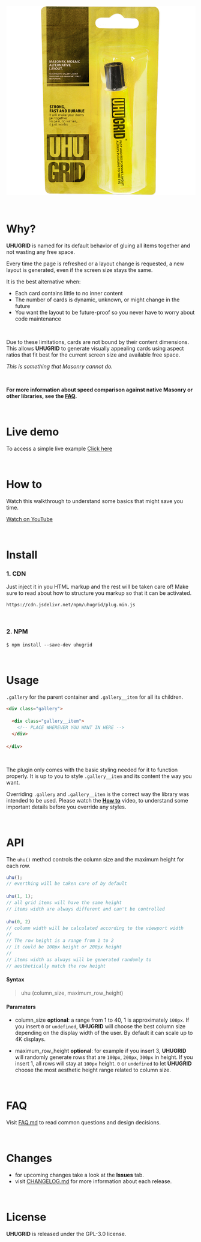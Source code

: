 ![UHUGRID poster](./imgs/uhu.png)

<br>


# Why?

**UHUGRID** is named for its default behavior of gluing all items together
and not wasting any free space.

Every time the page is refreshed or a layout change is requested,
a new layout is generated, even if the screen size stays the same.

It is the best alternative when:

+ Each card contains little to no inner content
+ The number of cards is dynamic, unknown, or might change in the future
+ You want the layout to be future-proof so you never have to worry about code maintenance

<br>

Due to these limitations, cards are not bound by their content dimensions.
This allows **UHUGRID** to generate visually appealing cards using aspect ratios
that fit best for the current screen size and available free space.

*This is something that Masonry cannot do.*

<br>

**For more information about speed comparison against native Masonry or other libraries,
see the [FAQ](.FAQ.md).**
  
<br>

# Live demo
To access a simple live example [Click here](https://cipherlogs.github.io/uhugrid/demo/)

<br>

# How to
Watch this walkthrough to understand some basics that might save you time.

[Watch on YouTube](https://youtu.be/PT3ZhB4-Y40)

<br>

# Install

### 1. CDN

Just inject it in you HTML markup and the rest will be taken care of!
Make sure to read about how to structure you markup so that it can be activated.

```
https://cdn.jsdelivr.net/npm/uhugrid/plug.min.js
```

<br>

### 2. NPM

```
$ npm install --save-dev uhugrid
```

<br>

# Usage
`.gallery` for the parent container
and `.gallery__item` for all its children.


```HTML
<div class="gallery">

  <div class="gallery__item">
    <!-- PLACE WHEREVER YOU WANT IN HERE -->
  </div>

</div>
```
<br>

The plugin only comes with the basic styling needed for it to function properly.
It is up to you to style `.gallery__item` and its content the way you want. 

Overriding `.gallery` and `.gallery__item` is the correct way
the library was intended to be used.
Please watch the [**How to**](#how-to) video, to understand
some important details before you override any styles.

<br>

# API

The `uhu()` method controls the column size and the maximum height
for each row.


```JavaScript
uhu();
// everthing will be taken care of by default

uhu(1, 1);
// all grid items will have the same height
// items width are always different and can't be controlled

uhu(0, 2)
// column width will be calculated according to the viewport width
//
// The row height is a range from 1 to 2
// it could be 100px height or 200px height
//
// items width as always will be generated randomly to
// aesthetically match the row height
```

#### Syntax

> uhu (column_size, maximum_row_height)


#### Paramaters

+ column_size **optional**: a range from 1 to 40,
  1 is approximately `100px`. If you insert `0` or `undefined`,
  **UHUGRID** will choose the best column size depending on
  the display width of the user.
  By default it can scale up to 4K displays.

+ maximum_row_height **optional**: for example if you insert 3,
  **UHUGRID** will randomly generate rows that are
  `100px`, `200px`, `300px` in height.
  If you insert 1, all rows will stay at `100px` height.
  `0` or `undefined` to let **UHUGRID** choose the most
  aesthetic height range related to column size.
  

<br>

# FAQ
Visit [FAQ.md](./FAQ.md) to read common questions and design
decisions.

<br>

# Changes

+ for upcoming changes take a look at the **Issues** tab.
+ visit [CHANGELOG.md](./CHANGELOG.md) for more information about
  each release.

<br>

# License
**UHUGRID** is released under the GPL-3.0 license.

